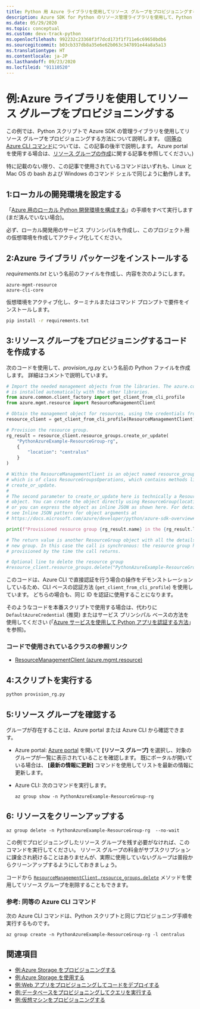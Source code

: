 ```yaml
---
title: Python 用 Azure ライブラリを使用してリソース グループをプロビジョニングする
description: Azure SDK for Python のリソース管理ライブラリを使用して、Python コードからリソース グループを作成します。
ms.date: 05/29/2020
ms.topic: conceptual
ms.custom: devx-track-python
ms.openlocfilehash: 992232c23368f3f7dcd173f1f711e6c69650bdb6
ms.sourcegitcommit: b03cb337db8a35e6e62b063c347891e44a8a5a13
ms.translationtype: HT
ms.contentlocale: ja-JP
ms.lasthandoff: 09/23/2020
ms.locfileid: "91110520"
---
```

# <a name="example-use-the-azure-libraries-to-provision-a-resource-group"></a>例:Azure ライブラリを使用してリソース グループをプロビジョニングする

この例では、Python スクリプトで Azure SDK の管理ライブラリを使用してリソース グループをプロビジョニングする方法について説明します。 ([同等の Azure CLI コマンド](#for-reference-equivalent-azure-cli-commands)については、この記事の後半で説明します。 Azure portal を使用する場合は、[リソース グループの作成](/azure/azure-resource-manager/management/manage-resource-groups-portal)に関する記事を参照してください。)

特に記載のない限り、この記事で使用されているコマンドはいずれも、Linux と Mac OS の bash および Windows のコマンド シェルで同じように動作します。

## <a name="1-set-up-your-local-development-environment"></a>1:ローカルの開発環境を設定する

「[Azure 用のローカル Python 開発環境を構成する](configure-local-development-environment.md)」の手順をすべて実行します (まだ済んでいない場合)。

必ず、ローカル開発用のサービス プリンシパルを作成し、このプロジェクト用の仮想環境を作成してアクティブ化してください。

## <a name="2-install-the-azure-library-packages"></a>2:Azure ライブラリ パッケージをインストールする

*requirements.txt* という名前のファイルを作成し、内容を次のようにします。

```text
azure-mgmt-resource
azure-cli-core
```

仮想環境をアクティブ化し、ターミナルまたはコマンド プロンプトで要件をインストールします。

```cmd
pip install -r requirements.txt
```

## <a name="3-write-code-to-provision-a-resource-group"></a>3:リソース グループをプロビジョニングするコードを作成する

次のコードを使用して、*provision_rg.py* という名前の Python ファイルを作成します。 詳細はコメントで説明しています。

```python
# Import the needed management objects from the libraries. The azure.common library
# is installed automatically with the other libraries.
from azure.common.client_factory import get_client_from_cli_profile
from azure.mgmt.resource import ResourceManagementClient

# Obtain the management object for resources, using the credentials from the CLI login.
resource_client = get_client_from_cli_profile(ResourceManagementClient)

# Provision the resource group.
rg_result = resource_client.resource_groups.create_or_update(
    "PythonAzureExample-ResourceGroup-rg",
    {
        "location": "centralus"
    }
)

# Within the ResourceManagementClient is an object named resource_groups,
# which is of class ResourceGroupsOperations, which contains methods like
# create_or_update.
#
# The second parameter to create_or_update here is technically a ResourceGroup
# object. You can create the object directly using ResourceGroup(location=LOCATION)
# or you can express the object as inline JSON as shown here. For details,
# see Inline JSON pattern for object arguments at
# https://docs.microsoft.com/azure/developer/python/azure-sdk-overview#inline-json-pattern-for-object-arguments.

print(f"Provisioned resource group {rg_result.name} in the {rg_result.location} region")

# The return value is another ResourceGroup object with all the details of the
# new group. In this case the call is synchronous: the resource group has been
# provisioned by the time the call returns.

# Optional line to delete the resource group
#resource_client.resource_groups.delete("PythonAzureExample-ResourceGroup-rg")
```

このコードは、Azure CLI で直接認証を行う場合の操作をデモンストレーションしているため、CLI ベースの認証方法 (`get_client_from_cli_profile`) を使用しています。 どちらの場合も、同じ ID を認証に使用することになります。

そのようなコードを本番スクリプトで使用する場合は、代わりに `DefaultAzureCredential` (推奨) またはサービス プリンシパル ベースの方法を使用してください (「[Azure サービスを使用して Python アプリを認証する方法](azure-sdk-authenticate.md)」を参照)。

### <a name="reference-links-for-classes-used-in-the-code"></a>コードで使用されているクラスの参照リンク

- [ResourceManagementClient (azure.mgmt.resource)](/python/api/azure-mgmt-resource/azure.mgmt.resource.resourcemanagementclient?view=azure-python)

## <a name="4-run-the-script"></a>4:スクリプトを実行する

```cmd
python provision_rg.py
```

## <a name="5-verify-the-resource-group"></a>5:リソース グループを確認する

グループが存在することは、Azure portal または Azure CLI から確認できます。

- Azure portal: [Azure portal](https://portal.azure.com) を開いて **[リソース グループ]** を選択し、対象のグループが一覧に表示されていることを確認します。 既にポータルが開いている場合は、 **[最新の情報に更新]** コマンドを使用してリストを最新の情報に更新します。

- Azure CLI: 次のコマンドを実行します。

    ```azurecli
    az group show -n PythonAzureExample-ResourceGroup-rg
    ```

## <a name="6-clean-up-resources"></a>6: リソースをクリーンアップする

```azurecli
az group delete -n PythonAzureExample-ResourceGroup-rg  --no-wait
```

この例でプロビジョニングしたリソース グループを残す必要がなければ、このコマンドを実行してください。 リソース グループの料金がサブスクリプションに課金され続けることはありませんが、実際に使用していないグループは普段からクリーンアップするようにしておきましょう。

コードから [`ResourceManagementClient.resource_groups.delete`](/python/api/azure-mgmt-resource/azure.mgmt.resource.resources.v2019_10_01.operations.resourcegroupsoperations?view=azure-python#delete-resource-group-name--custom-headers-none--raw-false--polling-true----operation-config-) メソッドを使用してリソース グループを削除することもできます。

### <a name="for-reference-equivalent-azure-cli-commands"></a>参考: 同等の Azure CLI コマンド

次の Azure CLI コマンドは、Python スクリプトと同じプロビジョニング手順を実行するものです。

```azurecli
az group create -n PythonAzureExample-ResourceGroup-rg -l centralus
```

## <a name="see-also"></a>関連項目

- [例:Azure Storage をプロビジョニングする](azure-sdk-example-storage.md)
- [例:Azure Storage を使用する](azure-sdk-example-storage-use.md)
- [例:Web アプリをプロビジョニングしてコードをデプロイする](azure-sdk-example-web-app.md)
- [例:データベースをプロビジョニングしてクエリを実行する](azure-sdk-example-database.md)
- [例:仮想マシンをプロビジョニングする](azure-sdk-example-virtual-machines.md)
